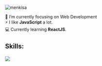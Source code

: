 <p align="left"> <img src="https://komarev.com/ghpvc/?username=menkisa&label=Profile%20views&color=brightgreen&style=flat" alt="menkisa" /> </p>


🌱 I’m currently focusing on Web Development<br>
⚡ I like **JavaScript** a lot.<br>
💻 Currently learning **ReactJS**.<br>

<h2 align="left">Skills:<br>
  <p>
    <a href="https://github.com/menkisa">
      <img src="https://skillicons.dev/icons?i=html,css,sass,js,nodejs,react,wordpress,xd,vite,git,github,vscode&perline=3"/>
    </a>
  </p>
</h2>
